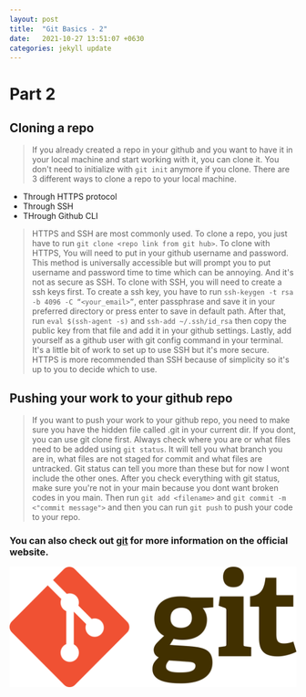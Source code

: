 ```yaml
---
layout: post
title:  "Git Basics - 2"
date:   2021-10-27 13:51:07 +0630
categories: jekyll update
---
```

# Part 2

## Cloning a repo
> If you already created a repo in your github and you want to have it in your local machine and start working with it, you can clone it. You don't need to initialize with `git init` anymore if you clone. There are 3 different ways to clone a repo to your local machine. 
- Through HTTPS protocol
- Through SSH 
- THrough Github CLI
> HTTPS and SSH are most commonly used. To clone a repo, you just have to run `git clone <repo link from git hub>`. To clone with HTTPS, You will need to put in your github username and password. This method is universally accessible but will prompt you to put username and password time to time which can be annoying. And it's not as secure as SSH. To clone with SSH, you will need to create a ssh keys first. To create a ssh key, you have to run `ssh-keygen -t rsa -b 4096 -C “<your_email>”`, enter passphrase and save it in your preferred directory or press enter to save in default path. After that, run `eval $(ssh-agent -s)` and `ssh-add ~/.ssh/id_rsa` then copy the public key from that file and add it in your github settings. Lastly, add yourself as a github user with git config command in your terminal. It's a little bit of work to set up to use SSH but it's more secure. HTTPS is more recommended than SSH because of simplicity so it's up to you to decide which to use. 

## Pushing your work to your github repo
> If you want to push your work to your github repo, you need to make sure you have the hidden file called .git in your current dir. If you dont, you can use git clone first. Always check where you are or what files need to be added using `git status`. It will tell you what branch you are in, what files are not staged for commit and what files are untracked. Git status can tell you more than these but for now I wont include the other ones. After you check everything with git status, make sure you're not in your main because you dont want broken codes in you main. Then run `git add <filename>` and `git commit -m <"commit message">` and then you can run `git push` to push your code to your repo.


### You can also check out [git][git] for more information on the official website.
![git_logo](/assets/images/git_logo.png "logo")

[git installer]: https://gitforwindows.org/
[git]: https://git-scm.com/